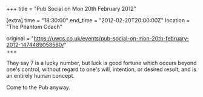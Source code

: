 +++
title = "Pub Social on Mon 20th February 2012"

[extra]
time = "18:30:00"
end_time = "2012-02-20T20:00:00Z"
location = "The Phantom Coach"

original = "https://uwcs.co.uk/events/pub-social-on-mon-20th-february-2012-1474489058580/"    
+++

They say 7 is a lucky number, but luck is good fortune which occurs beyond one's control, without regard to one's will, intention, or desired result, and is an entirely human concept.

Come to the Pub anyway.

